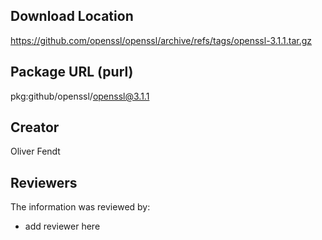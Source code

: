 ## Download Location

https://github.com/openssl/openssl/archive/refs/tags/openssl-3.1.1.tar.gz

## Package URL (purl)

pkg:github/openssl/openssl@3.1.1

## Creator

Oliver Fendt

## Reviewers

The information was reviewed by:

* add reviewer here
